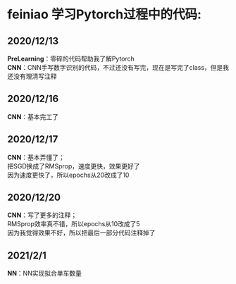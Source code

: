 # feiniao  学习Pytorch过程中的代码:  
## 2020/12/13  
**PreLearning**：零碎的代码帮助我了解Pytorch   
**CNN**：CNN手写数字识别的代码，不过还没有写完，现在是写完了class，但是我还没有理清写注释    
## 2020/12/16   
**CNN**：基本完工了  
## 2020/12/17  
**CNN**：基本弄懂了；  
       把SGD换成了RMSprop，速度更快，效果更好了  
       因为速度更快了，所以epochs从20改成了10  
## 2020/12/20  
**CNN**：写了更多的注释；  
       RMSprop效率真不错，所以epochs从10改成了5  
       因为我觉得效果不好，所以把最后一部分代码注释掉了  
## 2021/2/1  
**NN**：NN实现拟合单车数量  
